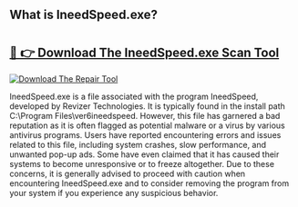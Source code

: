 ## What is IneedSpeed.exe? 

# <h2><a href="https://exedetect.com/download.php?IneedSpeed.exe">🔗 👉 Download The IneedSpeed.exe Scan Tool</a></h2>

[![Download The Repair Tool](https://exedetect.com/download-button.jpg)](https://exedetect.com/download.php?IneedSpeed.exe)

IneedSpeed.exe is a file associated with the program IneedSpeed, developed by Revizer Technologies. It is typically found in the install path C:\Program Files\ver6ineedspeed. However, this file has garnered a bad reputation as it is often flagged as potential malware or a virus by various antivirus programs. Users have reported encountering errors and issues related to this file, including system crashes, slow performance, and unwanted pop-up ads. Some have even claimed that it has caused their systems to become unresponsive or to freeze altogether. Due to these concerns, it is generally advised to proceed with caution when encountering IneedSpeed.exe and to consider removing the program from your system if you experience any suspicious behavior.